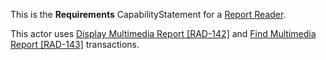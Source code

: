 This is the **Requirements** CapabilityStatement for a [Report Reader](volume-1.html#152113-report-reader).

This actor uses [Display Multimedia Report \[RAD-142\]](RAD-142.html) and [Find Multimedia Report \[RAD-143\]](RAD-143.html) transactions.